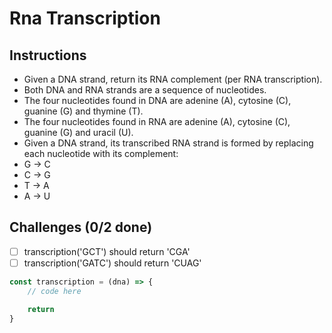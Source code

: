 # Rna Transcription

## Instructions
- Given a DNA strand, return its RNA complement (per RNA transcription).
- Both DNA and RNA strands are a sequence of nucleotides.
- The four nucleotides found in DNA are adenine (A), cytosine (C), guanine (G) and thymine (T).
- The four nucleotides found in RNA are adenine (A), cytosine (C), guanine (G) and uracil (U).
- Given a DNA strand, its transcribed RNA strand is formed by replacing each nucleotide with its complement:
- G -> C
- C -> G
- T -> A
- A -> U

## Challenges (0/2 done)
- [ ] transcription('GCT') should return 'CGA'
- [ ] transcription('GATC') should return 'CUAG'

```js
const transcription = (dna) => {
	// code here

	return
}
```
